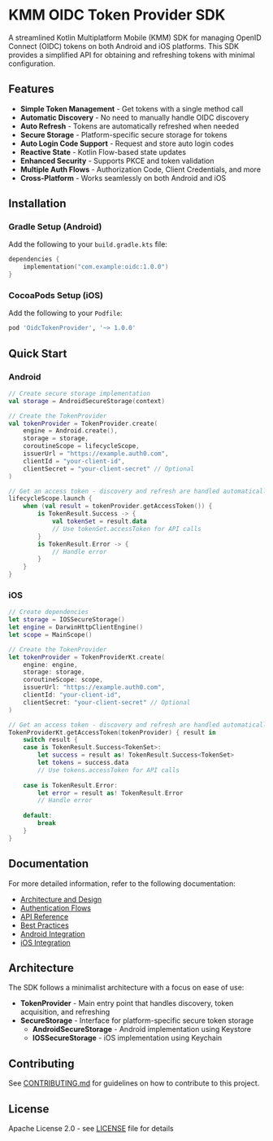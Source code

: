 # KMM OIDC Token Provider SDK

A streamlined Kotlin Multiplatform Mobile (KMM) SDK for managing OpenID Connect (OIDC) tokens on both Android and iOS platforms. This SDK provides a simplified API for obtaining and refreshing tokens with minimal configuration.

## Features

- **Simple Token Management** - Get tokens with a single method call
- **Automatic Discovery** - No need to manually handle OIDC discovery
- **Auto Refresh** - Tokens are automatically refreshed when needed
- **Secure Storage** - Platform-specific secure storage for tokens
- **Auto Login Code Support** - Request and store auto login codes
- **Reactive State** - Kotlin Flow-based state updates
- **Enhanced Security** - Supports PKCE and token validation
- **Multiple Auth Flows** - Authorization Code, Client Credentials, and more
- **Cross-Platform** - Works seamlessly on both Android and iOS

## Installation

### Gradle Setup (Android)

Add the following to your `build.gradle.kts` file:

```kotlin
dependencies {
    implementation("com.example:oidc:1.0.0")
}
```

### CocoaPods Setup (iOS)

Add the following to your `Podfile`:

```ruby
pod 'OidcTokenProvider', '~> 1.0.0'
```

## Quick Start

### Android

```kotlin
// Create secure storage implementation
val storage = AndroidSecureStorage(context)

// Create the TokenProvider
val tokenProvider = TokenProvider.create(
    engine = Android.create(),
    storage = storage,
    coroutineScope = lifecycleScope,
    issuerUrl = "https://example.auth0.com",
    clientId = "your-client-id",
    clientSecret = "your-client-secret" // Optional
)

// Get an access token - discovery and refresh are handled automatically
lifecycleScope.launch {
    when (val result = tokenProvider.getAccessToken()) {
        is TokenResult.Success -> {
            val tokenSet = result.data
            // Use tokenSet.accessToken for API calls
        }
        is TokenResult.Error -> {
            // Handle error
        }
    }
}
```

### iOS

```swift
// Create dependencies
let storage = IOSSecureStorage()
let engine = DarwinHttpClientEngine()
let scope = MainScope()

// Create the TokenProvider
let tokenProvider = TokenProviderKt.create(
    engine: engine,
    storage: storage,
    coroutineScope: scope,
    issuerUrl: "https://example.auth0.com",
    clientId: "your-client-id",
    clientSecret: "your-client-secret" // Optional
)

// Get an access token - discovery and refresh are handled automatically
TokenProviderKt.getAccessToken(tokenProvider) { result in
    switch result {
    case is TokenResult.Success<TokenSet>:
        let success = result as! TokenResult.Success<TokenSet>
        let tokens = success.data
        // Use tokens.accessToken for API calls
        
    case is TokenResult.Error:
        let error = result as! TokenResult.Error
        // Handle error
        
    default:
        break
    }
}
```

## Documentation

For more detailed information, refer to the following documentation:

- [Architecture and Design](docs/architecture.md)
- [Authentication Flows](docs/authentication_flows.md)
- [API Reference](docs/api_reference.md)
- [Best Practices](docs/best_practices.md)
- [Android Integration](docs/android_integration.md)
- [iOS Integration](docs/ios_integration.md)

## Architecture

The SDK follows a minimalist architecture with a focus on ease of use:

- **TokenProvider** - Main entry point that handles discovery, token acquisition, and refreshing
- **SecureStorage** - Interface for platform-specific secure token storage
  - **AndroidSecureStorage** - Android implementation using Keystore
  - **IOSSecureStorage** - iOS implementation using Keychain

## Contributing

See [CONTRIBUTING.md](CONTRIBUTING.md) for guidelines on how to contribute to this project.

## License

Apache License 2.0 - see [LICENSE](LICENSE) file for details
